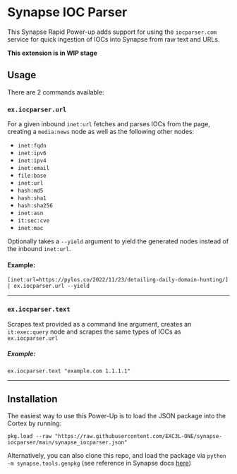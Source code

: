 # Synapse IOC Parser
This Synapse Rapid Power-up adds support for using the `iocparser.com` service for quick ingestion of IOCs into Synapse from raw text and URLs.

**This extension is in WIP stage**

## Usage
There are 2 commands available: 
### `ex.iocparser.url`
For a given inbound `inet:url` fetches and parses IOCs from the page, creating a `media:news` node as well as the following other nodes:
- `inet:fqdn`
- `inet:ipv6`
- `inet:ipv4`
- `inet:email`
- `file:base`
- `inet:url`
- `hash:md5`
- `hash:sha1`
- `hash:sha256`
- `inet:asn`
- `it:sec:cve`
- `inet:mac`

Optionally takes a `--yield` argument to yield the generated nodes instead of the inbound `inet:url`. 

#### Example:
`[inet:url=https://pylos.co/2022/11/23/detailing-daily-domain-hunting/] | ex.iocparser.url --yield`

---
### `ex.iocparser.text`
Scrapes text provided as a command line argument, creates an `it:exec:query` node and scrapes the same types of IOCs as `ex.iocparser.url`

##### Example:
`ex.iocparser.text "example.com 1.1.1.1"`

---
## Installation
The easiest way to use this Power-Up is to load the JSON package into the Cortex by running: 

`pkg.load --raw "https://raw.githubusercontent.com/EXC3L-ONE/synapse-iocparser/main/synapse_iocparser.json"`

Alternatively, you can also clone this repo, and load the package via `python -m synapse.tools.genpkg` (see reference in Synapse docs [here](https://synapse.docs.vertex.link/en/latest/synapse/userguides/syn_tools_genpkg.html#building-the-example-package))
